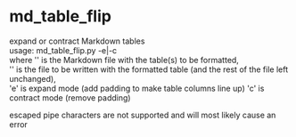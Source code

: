 # md_table_flip
expand or contract Markdown tables  
usage: md_table_flip.py <infile> <outfile> -e|-c  
where '<infile>' is the Markdown file with the table(s) to be formatted,  
'<outfile>' is the file to be written with the formatted table (and the rest of the file left unchanged),  
'e' is expand mode (add padding to make table columns line up)
'c' is contract mode (remove padding)  

escaped pipe characters are not supported and will most likely cause an error
